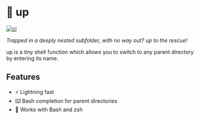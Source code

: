 # :climbing: up

[![ci](https://github.com/helpermethod/up/actions/workflows/ci.yml/badge.svg)](https://github.com/helpermethod/up/actions/workflows/ci.yml)

*Trapped in a deeply nested subfolder, with no way out? up to the rescue!*

up is a tiny shell function which allows you to switch to any parent directory by entering its name.

## Features

* :zap: Lightning fast
* :keyboard: Bash completion for parent directories
* :shell: Works with Bash and zsh
